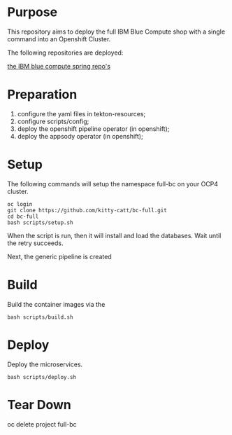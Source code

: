 # Purpose

This repository aims to deploy the full IBM Blue Compute shop with a single command into an Openshift Cluster. <br>

The following repositories are deployed: <br>

[the IBM blue compute spring repo's](https://github.com/ibm-garage-ref-storefront/?q=spring&type=&language=)

# Preparation

1. configure the yaml files in tekton-resources;
2. configure scripts/config;
3. deploy the openshift pipeline operator (in openshift);
4. deploy the appsody operator (in openshift);

# Setup

The following commands will setup the namespace full-bc on your OCP4 cluster.

    oc login
    git clone https://github.com/kitty-catt/bc-full.git
    cd bc-full
    bash scripts/setup.sh

When the script is run, then it will install and load the databases. Wait until the retry succeeds.

Next, the generic pipeline is created

# Build

Build the container images via the 

    bash scripts/build.sh

# Deploy

Deploy the microservices.

    bash scripts/deploy.sh


# Tear Down

   oc delete project full-bc

